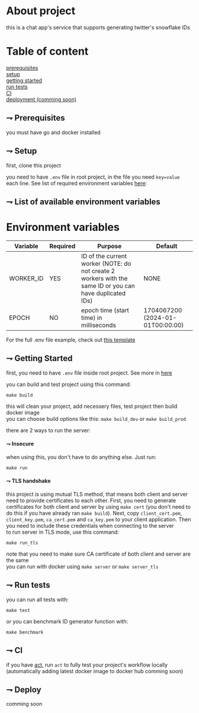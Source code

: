 # About project

this is a chat app's service that supports generating twitter's snowflake IDs

# Table of content

[prerequisites](#-prerequisites)<br>
[setup](#-setup)<br>
[getting started](#-getting-started)<br>
[run tests](#-run-tests)<br>
[CI](#-ci)<br>
[deployment (comming soon)](#-deploy)<br>

## ⇁ Prerequisites

you must have go and docker installed<br>

## ⇁ Setup

first, clone this project<br>

you need to have `.env` file in root project, in the file you
need `key=value` each line. See list of required environment
variables [here](#-list-of-available-environment-variables):<br>

## ⇁ List of available environment variables

# Environment variables

| Variable | Required | Purpose | Default |
| -------- | -------- | ------- | ------- |
| WORKER_ID | YES | ID of the current worker (NOTE: do not create 2 workers with the same ID or you can have duplicated IDs)| NONE |
| EPOCH | NO | epoch time (start time) in milliseconds | 1704067200 (2024-01-01T00:00:00) |

For the full .env file example, check out [this template](./templates/.env.template)

## ⇁ Getting Started

first, you need to have `.env` file inside root project. See more
in [here](#-list-of-available-environment-variables)<br>

you can build and test project using this command:
```shell
make build
```
this will clean your project, add necessery files, test project then build docker image<br>
you can choose build options like this: `make build_dev` or `make build_prod`

there are 2 ways to run the server:

#### ⇁ Insecure

when using this, you don't have to do anything else. Just run:
```shell
make run
```

#### ⇁ TLS handshake

this project is using mutual TLS method, that means both client and server need to provide certificates to each other. First, you need to generate certificates for both client and server by using `make cert` (you don't need to do this if you have already ran `make build`). Next, copy `client_cert.pem`, `client_key.pem`, `ca_cert.pem` and `ca_key.pem` to your client application. Then you need to include these credentials when connecting to the server<br>
to run server in TLS mode, use this command:
```shell
make run_tls
```
note that you need to make sure CA certificate of both client and server are the same<br>
you can run with docker using `make server` or `make server_tls`

## ⇁ Run tests

you can run all tests with:
```shell
make test
```

or you can benchmark ID generator function with:
```shell
make benchmark
```

## ⇁ CI

if you have [act](https://github.com/nektos/act), run `act` to fully test your project's workflow locally (automatically adding latest docker image to docker hub comming soon)

## ⇁ Deploy

comming soon
